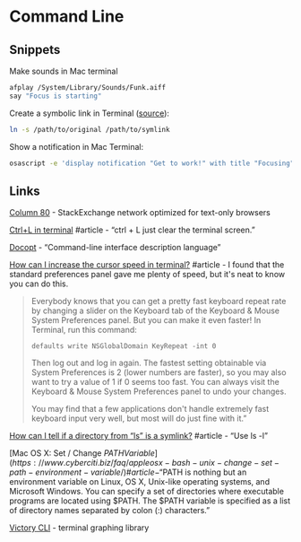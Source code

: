 # Command Line

## Snippets

Make sounds in Mac terminal

```bash
afplay /System/Library/Sounds/Funk.aiff
say "Focus is starting"
```

Create a symbolic link in Terminal \([source](https://apple.stackexchange.com/a/115647/50815)\):

```bash
ln -s /path/to/original /path/to/symlink
```

Show a notification in Mac Terminal:

```bash
osascript -e 'display notification "Get to work!" with title "Focusing"'
```

## Links

[Column 80](https://stackapps.com/questions/542/column-80-plain-text-optimised-stack-exchange) - StackExchange network optimized for text-only browsers

[Ctrl+L in terminal](https://askubuntu.com/questions/434240/ctrll-in-terminal) \#article - “ctrl + L just clear the terminal screen.”

[Docopt](http://docopt.org/) - “Command-line interface description language”

[How can I increase the cursor speed in terminal?](https://stackoverflow.com/a/4490124/937377) \#article - I found that the standard preferences panel gave me plenty of speed, but it's neat to know you can do this.

> Everybody knows that you can get a pretty fast keyboard repeat rate by changing a slider on the Keyboard tab of the Keyboard & Mouse System Preferences panel. But you can make it even faster! In Terminal, run this command:
>
> `defaults write NSGlobalDomain KeyRepeat -int 0`
>
> Then log out and log in again. The fastest setting obtainable via System Preferences is 2 \(lower numbers are faster\), so you may also want to try a value of 1 if 0 seems too fast. You can always visit the Keyboard & Mouse System Preferences panel to undo your changes.
>
> You may find that a few applications don't handle extremely fast keyboard input very well, but most will do just fine with it.”

[How can I tell if a directory from “ls” is a symlink?](https://stackoverflow.com/a/15103946/937377) \#article - “Use ls -l”

[Mac OS X: Set / Change $PATH Variable](https://www.cyberciti.biz/faq/appleosx-bash-unix-change-set-path-environment-variable/) \#article - “$PATH is nothing but an environment variable on Linux, OS X, Unix-like operating systems, and Microsoft Windows. You can specify a set of directories where executable programs are located using $PATH. The $PATH variable is specified as a list of directory names separated by colon \(:\) characters.”

[Victory CLI](https://formidable.com/blog/2016/08/29/terminal-charts-with-victory-cli/) - terminal graphing library



